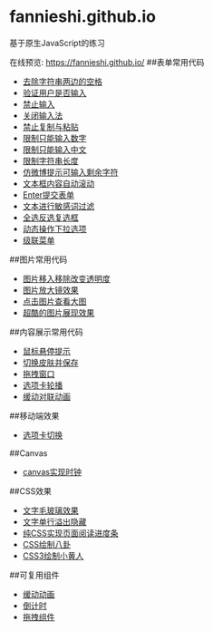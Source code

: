 # fannieshi.github.io
基于原生JavaScript的练习

在线预览: https://fannieshi.github.io/
##表单常用代码
* [去除字符串两边的空格](https://fannieshi.github.io/form/01.html)
* [验证用户是否输入](https://fannieshi.github.io/form/02.html)
* [禁止输入](https://fannieshi.github.io/form/03.html)
* [关闭输入法](https://fannieshi.github.io/form/04.html)
* [禁止复制与粘贴](https://fannieshi.github.io/form/05.html)
* [限制只能输入数字](https://fannieshi.github.io/form/06.html)
* [限制只能输入中文](https://fannieshi.github.io/form/07.html)
* [限制字符串长度](https://fannieshi.github.io/form/08.html)
* [仿微博提示可输入剩余字符](https://fannieshi.github.io/form/09.html)
* [文本框内容自动滚动](https://fannieshi.github.io/form/10.html)
* [Enter提交表单](https://fannieshi.github.io/form/11.html)
* [文本进行敏感词过滤](https://fannieshi.github.io/form/12.html)
* [全选反选复选框](https://fannieshi.github.io/form/13.html)
* [动态操作下拉选项](https://fannieshi.github.io/form/14.html)
* [级联菜单](https://fannieshi.github.io/form/15.html)

##图片常用代码
* [图片移入移除改变透明度](https://fannieshi.github.io/picture/01.html)
* [图片放大镜效果](https://fannieshi.github.io/picture/02.html)
* [点击图片查看大图](https://fannieshi.github.io/picture/03.html)
* [超酷的图片展现效果](https://fannieshi.github.io/picture/04.html)

##内容展示常用代码
* [鼠标悬停提示](https://fannieshi.github.io/content/01.html)
* [切换皮肤并保存](https://fannieshi.github.io/content/02.html)
* [拖拽窗口](https://fannieshi.github.io/content/03.html)
* [选项卡轮播](https://fannieshi.github.io/content/04.html)
* [缓动对联动画](https://fannieshi.github.io/content/05.html)

##移动端效果
* [选项卡切换](https://fannieshi.github.io/mobile/01.html)

##Canvas
* [canvas实现时钟](https://fannieshi.github.io/canvas/01.html)

##CSS效果
* [文字毛玻璃效果](https://fannieshi.github.io/css/01.html)
* [文字单行溢出隐藏](https://fannieshi.github.io/css/02.html)
* [纯CSS实现页面阅读进度条](https://fannieshi.github.io/css/03.html)
* [CSS绘制八卦](https://fannieshi.github.io/css/04.html)
* [CSS3绘制小黄人](https://fannieshi.github.io/css/05.html)

##可复用组件
* [缓动动画](https://fannieshi.github.io/components/01.html)
* [倒计时](https://fannieshi.github.io/components/02.html)
* [拖拽组件](https://fannieshi.github.io/components/03.html)


